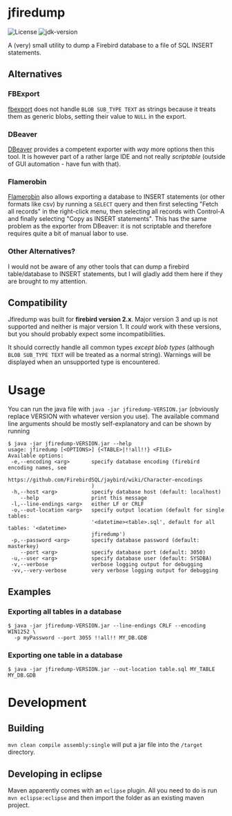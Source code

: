 # jfiredump

![License](https://img.shields.io/github/license/dominiksta/jfiredump)
![jdk-version](https://img.shields.io/badge/jdk--version-1.8-green)

A (very) small utility to dump a Firebird database to a file of SQL INSERT
statements.

## Alternatives

### FBExport

[fbexport](http://www.firebirdfaq.org/fbexport.php) does not handle `BLOB
SUB_TYPE TEXT` as strings because it treats them as generic blobs, setting their
value to `NULL` in the export.

### DBeaver

[DBeaver](https://dbeaver.io/) provides a competent exporter
with *way* more options then this tool. It is however part of a rather large IDE
and not really *scriptable* (outside of GUI automation - have fun with that).

### Flamerobin

[Flamerobin](http://www.flamerobin.org/) also allows exporting a database to
INSERT statements (or other formats like csv) by running a `SELECT` query and
then first selecting "Fetch all records" in the right-click menu, then selecting
all records with Control-A and finally selecting "Copy as INSERT
statements". This has the same problem as the exporter from DBeaver: it is not
scriptable and therefore requires quite a bit of manual labor to use.

### Other Alternatives?

I would not be aware of any other tools that can dump a firebird table/database
to INSERT statements, but I will gladly add them here if they are brought to my
attention.

## Compatibility

Jfiredump was built for **firebird version 2.x**. Major version 3 and up is not
supported and neither is major version 1. It *could* work with these versions,
but you should probably expect some incompatibilities.

It should correctly handle all common types *except blob types* (although `BLOB
SUB_TYPE TEXT` will be treated as a normal string). Warnings will be displayed
when an unsupported type is encountered.

# Usage

You can run the java file with `java -jar jfiredump-VERSION.jar` (obviously
replace VERSION with whatever version you use). The available command line
arguments should be mostly self-explanatory and can be shown by running

```
$ java -jar jfiredump-VERSION.jar --help
usage: jfiredump [<OPTIONS>] {<TABLE>|!!all!!} <FILE>
Available options:
 -e,--encoding <arg>       specify database encoding (firebird encoding names, see
                           https://github.com/FirebirdSQL/jaybird/wiki/Character-encodings
                           )
 -h,--host <arg>           specify database host (default: localhost)
    --help                 print this message
 -l,--line-endings <arg>   either LF or CRLF
 -o,--out-location <arg>   specify output location (default for single tables:
                           '<datetime><table>.sql', default for all tables: '<datetime>
                           jfiredump')
 -p,--password <arg>       specify database password (default: masterkey)
    --port <arg>           specify database port (default: 3050)
 -u,--user <arg>           specify database user (default: SYSDBA)
 -v,--verbose              verbose logging output for debugging
 -vv,--very-verbose        very verbose logging output for debugging
```

## Examples

### Exporting all tables in a database

```
$ java -jar jfiredump-VERSION.jar --line-endings CRLF --encoding WIN1252 \
  -p myPassword --port 3055 !!all!! MY_DB.GDB
```

### Exporting one table in a database

```
$ java -jar jfiredump-VERSION.jar --out-location table.sql MY_TABLE MY_DB.GDB
```

# Development

## Building

`mvn clean compile assembly:single` will put a jar file into the `/target` directory.

## Developing in eclipse

Maven apparently comes with an `eclipse` plugin. All you need to do is run `mvn
eclipse:eclipse` and then import the folder as an existing maven project.
